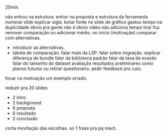 20min.

não entrou na estrutura.
entrar na proposta e estrutura da ferramenta
numerar slide
explicar sigla.
botar fonte no slide de gráfico
gastou tempo na duplicidade
óbvio pra gente não é óbvio
vídeo não adiciona tempo
tirar fcp
remover comparação ou adicionar médio.
no início (motivação) comparar com alternativas.
- introduzir as alternativas.
- tabela de comparação.
falar mais da LSP.
falar sobre migração.
explicar diferença de bundle
falar da biblioteca padrão
falar da taxa de evasão
falar do tamanho do dataset
avaliação resultados preliminares como planos futuros ou retirar questionário.
pedir feedback pro caio.

focar na motivação um exemplo errado.

reduzir pra 20 slides
- 2 intro
- 2 background
- 6 proposta
- 6 resultado
- 2 conclusão

corta movitação das escolhas. só 1 frase pra pq react.

